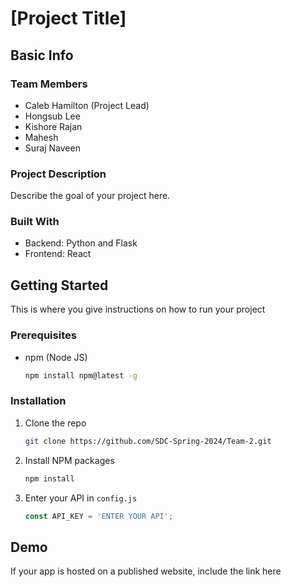 # \[Project Title\]

## Basic Info

### Team Members

- Caleb Hamilton (Project Lead)
- Hongsub Lee
- Kishore Rajan
- Mahesh
- Suraj Naveen

### Project Description

Describe the goal of your project here.

### Built With

- Backend: Python and Flask
- Frontend: React

## Getting Started

This is where you give instructions on how to run your project

### Prerequisites

- npm (Node JS)

  ```sh
  npm install npm@latest -g
  ```

### Installation

1. Clone the repo

   ```sh
   git clone https://github.com/SDC-Spring-2024/Team-2.git

   ```

1. Install NPM packages

   ```sh
   npm install
   ```

1. Enter your API in `config.js`

   ```js
   const API_KEY = 'ENTER YOUR API';
   ```

## Demo

If your app is hosted on a published website, include the link here
